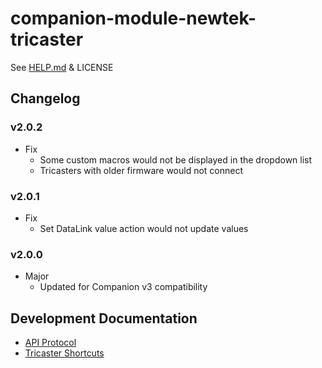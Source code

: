 # companion-module-newtek-tricaster

See [HELP.md](./companion/HELP.md) & LICENSE

## Changelog

### v2.0.2

- Fix
  - Some custom macros would not be displayed in the dropdown list
  - Tricasters with older firmware would not connect

### v2.0.1

- Fix
  - Set DataLink value action would not update values

### v2.0.0

- Major
  - Updated for Companion v3 compatibility

## Development Documentation

- [API Protocol](http://a6ce85f34b101e4ba428-38e91d4533ffbe5c8042650a77a3ed34.r56.cf1.rackcdn.com/TriCaster/AI%20Guide/Automation%20and%20Integration%20Guide.pdf)
- [Tricaster Shortcuts](https://jonjones.co/blog/newtek-tricaster-network-control-advanced-edition/)
